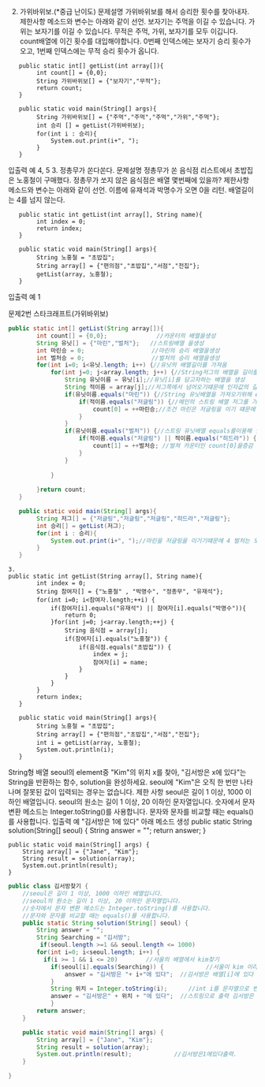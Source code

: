 2. 가위바위보.(*중급 난이도)
문제설명
가위바위보를 해서 승리한 횟수를 찾아내자.
제한사항
메소드와 변수는 아래와 같이 선언.
보자기는 주먹을 이길 수 있습니다.
가위는 보자기를 이길 수 있습니다.
무적은 주먹, 가위, 보자기를 모두 이깁니다.
count배열에 이긴 횟수를 대입해야합니다.
0번째 인덱스에는 보자기 승리 횟수가 오고, 1번째 인덱스에는 무적 승리 횟수가 옵니다.
~~~
   public static int[] getList(int array[]){
        int count[] = {0,0};
        String 가위바위보[] = {"보자기","무적"};
        return count;
   }

   public static void main(String[] args){
        String 가위바위보[] = {"주먹","주먹","주먹","가위","주먹"};
        int 승리 [] = getList(가위바위보);
        for(int i : 승리){
            System.out.print(i+", ");
        }
   }
~~~
입출력 예
4, 5
3. 정총무가 쏜다쏜다.
문제설명
정총무가 쏜 음식점 리스트에서 초밥집은 노홍철이 구매했다.
정총무가 쏘지 않은 음식점은 배열 몇번째에 있을까?
제한사항
메소드와 변수는 아래와 같이 선언.
이름에 유재석과 박명수가 오면 0을 리턴.
배열길이는 4를 넘지 않는다.
~~~
   public static int getList(int array[], String name){
        int index = 0;
        return index;
   }

   public static void main(String[] args){
        String 노홍철 = "초밥집";
        String array[] = {"편의점","초밥집","서점","전집"};
        getList(array, 노홍철);
   }
   ~~~
입출력 예
1



문제2번 스타크래프트(가위바위보)
~~~java
public static int[] getList(String array[]){
        int count[] = {0,0};              //카운터의 배열을생성
        String 유닛[] = {"마린","벌처"};   //스트링배열 을생성
        int 마린승 = 0;                   //마린의 승리 배열을생성
        int 벌처승 = 0;                   //벌처의 승리 배열을생성
        for(int i=0; i<유닛.length; i++) {//유닛의 배열길이를 가져옴
        	for(int j=0; j<array.length; j++) {//String저그의 배열을 길이를 가져옴
        		String 유닛이름 = 유닛[i];//유닛[i]를 담고자하는 배열을 생성
        		String 적이름 = array[j];//저그쪽에서 넘어오기떄문에 인자값의 길이로 해야함.
        		if(유닛이름.equals("마린")) {//String 유닛배열을 가져오기위해 equals를 사용해 유닛배열의 글자를 가져옴.
        			if(적이름.equals("저글링")) {//메인의 스트링 배열 저그를 가져오기위해 equals를 사용해 가져옴
        				count[0] = ++마린승;//조건 마린은 저글링을 이기 떄문에 카운터[0]의 값을 증감
        			}        			        			
        		}
        		if(유닛이름.equals("벌처")) {//스트링 유닛배열 equals를이용해 벌처를 가져옴
        			if(적이름.equals("저글링") || 적이름.equals("히드라")) {//벌처는 저글링과 히드라를 이기기 떄문에 or 을사용
        				count[1] = ++벌처승; //벌쳐 카운터인 count[0]을증감
        			}       			        			
        		}
        		
        	}
        	
        }return count;
   }

   public static void main(String[] args){
        String 저그[] = {"저글링","저글링","저글링","히드라","저글링"};
        int 승리[] = getList(저그);
        for(int i : 승리){
            System.out.print(i+", ");//마린을 저글링을 이기기떄문에 4 벌처는 모두를 이기떄문에 5증감
        }
   }
~~~

~~~
3.
public static int getList(String array[], String name){
        int index = 0;
        String 참여자[] = {"노홍철" , "박명수", "정총무", "유재석"};        
        for(int i=0; i<참여자.length;++i) {
        	if(참여자[i].equals("유재석") || 참여자[i].equals("박명수")){
        		return 0;
        	}for(int j=0; j<array.length;++j) {
        		String 음식점 = array[j];
        		if(참여자[i].equals("노홍철")) {
        			if(음식점.equals("초밥집")) {
        				index = j;
        				참여자[i] = name;
        			}
        		}
        	}
        }
        return index;
   }

   public static void main(String[] args){
        String 노홍철 = "초밥집";
        String array[] = {"편의점","초밥집","서점","전집"};
        int i = getList(array, 노홍철);
        System.out.println(i);
   }
~~~


String형 배열 seoul의 element중 "Kim"의 위치 x를 찾아, "김서방은 x에 있다"는 String을 반환하는 함수, solution을 완성하세요. seoul에 "Kim"은 오직 한 번만 나타나며 잘못된 값이 입력되는 경우는 없습니다.
제한 사항
seoul은 길이 1 이상, 1000 이하인 배열입니다.
seoul의 원소는 길이 1 이상, 20 이하인 문자열입니다.
숫자에서 문자 변환 메소드는 Integer.toString()를 사용합니다.
문자와 문자를 비교할 때는 equals()를 사용합니다.
입출력 예
"김서방은 1에 있다"
아래 메소드 생성
    public static String solution(String[] seoul) {
        String answer = "";
        return answer;
    }

    public static void main(String[] args) {
        String array[] = {"Jane", "Kim"};
        String result = solution(array);
        System.out.println(result);
    }

~~~java    
public class 김서방찾기 {
	//seoul은 길이 1 이상, 1000 이하인 배열입니다.
	//seoul의 원소는 길이 1 이상, 20 이하인 문자열입니다.
	//숫자에서 문자 변환 메소드는 Integer.toString()를 사용합니다.
	//문자와 문자를 비교할 때는 equals()를 사용합니다.			
	public static String solution(String[] seoul) {
        String answer = "";
        String Searching = "김서방";
         if(seoul.length >=1 && seoul.length <= 1000)        
        for(int i=0; i<seoul.length; i++) {
          if(i >= 1 && i <= 20)        //서울의 배열에서 kim찾기
        	if(seoul[i].equals(Searching)) {            //서울이 kim 이라면
        		answer = "김서방은 "+ i+"에 있다";  //김서방은 배열[i]에 있다     	       
        	}       				        	       	
        	String 위치 = Integer.toString(i);      //int i를 문자열으로 변환
        	answer = "김서방은" + 위치 + "에 있다";  //스트링으로 출력 김서방은 i의 위체 있다 배열 0,1중 1 이기떄문에 1
        	}
        return answer;
    }

    public static void main(String[] args) {
        String array[] = {"Jane", "Kim"};
        String result = solution(array);
        System.out.println(result);            //김서방은1에있다출력.
    }

}
~~~